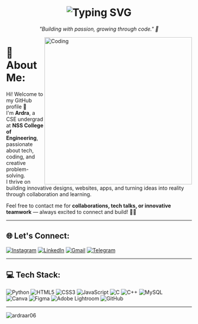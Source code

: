 <h1 align="center">
  <img src="https://readme-typing-svg.demolab.com?font=Fira+Code&weight=500&size=28&pause=1000&color=0AE0D5&center=true&vCenter=true&width=435&lines=Hey,+I'm+Ardra+A+R" alt="Typing SVG" />
</h1>

<p align="center"><i>"Building with passion, growing through code." 🌱</i></p>

<img align="right" alt="Coding" width="400" src="https://media3.giphy.com/media/v1.Y2lkPTc5MGI3NjExajA3NXY5d2toaTZnZHFjNDVnNXJubmR2aG05emtrYzJ1aGx0ejRjYSZlcD12MV9pbnRlcm5hbF9naWZfYnlfaWQmY3Q9Zw/SWoSkN6DxTszqIKEqv/giphy.gif">

# 💫 About Me:
Hi! Welcome to my GitHub profile 👋  
I'm **Ardra**, a CSE undergrad at **NSS College of Engineering**, passionate about tech, coding, and creative problem-solving.  
I thrive on building innovative designs, websites, apps, and turning ideas into reality through collaboration and learning.  

Feel free to contact me for **collaborations, tech talks, or innovative teamwork** — always excited to connect and build! 🤝🚀

---

## 🌐 Let's Connect:
[![Instagram](https://img.shields.io/badge/Instagram-%23E4405F.svg?logo=Instagram&logoColor=white)](https://instagram.com/ardra._a_r) 
[![LinkedIn](https://img.shields.io/badge/LinkedIn-%230077B5.svg?logo=linkedin&logoColor=white)](https://linkedin.com/in/ardra-a-r) 
[![Gmail](https://img.shields.io/badge/Gmail-D14836?logo=gmail&logoColor=white)](mailto:ardraar06@gmail.com) 
[![Telegram](https://img.shields.io/badge/Telegram-2CA5E0?logo=telegram&logoColor=white)](https://t.me/ardra_ar)

---

## 💻 Tech Stack:
![Python](https://img.shields.io/badge/python-3670A0?style=for-the-badge&logo=python&logoColor=ffdd54) 
![HTML5](https://img.shields.io/badge/html5-%23E34F26.svg?style=for-the-badge&logo=html5&logoColor=white) 
![CSS3](https://img.shields.io/badge/css3-%231572B6.svg?style=for-the-badge&logo=css3&logoColor=white) 
![JavaScript](https://img.shields.io/badge/javascript-%23323330.svg?style=for-the-badge&logo=javascript&logoColor=%23F7DF1E) 
![C](https://img.shields.io/badge/c-%2300599C.svg?style=for-the-badge&logo=c&logoColor=white) 
![C++](https://img.shields.io/badge/c++-%2300599C.svg?style=for-the-badge&logo=c%2B%2B&logoColor=white) 
![MySQL](https://img.shields.io/badge/mysql-4479A1.svg?style=for-the-badge&logo=mysql&logoColor=white)  
![Canva](https://img.shields.io/badge/Canva-%2300C4CC.svg?style=for-the-badge&logo=Canva&logoColor=white) 
![Figma](https://img.shields.io/badge/figma-%23F24E1E.svg?style=for-the-badge&logo=figma&logoColor=white) 
![Adobe Lightroom](https://img.shields.io/badge/Adobe%20Lightroom-31A8FF.svg?style=for-the-badge&logo=Adobe%20Lightroom&logoColor=white) 
![GitHub](https://img.shields.io/badge/github-%23121011.svg?style=for-the-badge&logo=github&logoColor=white)

---

<p align="left"> <img src="https://komarev.com/ghpvc/?username=ardraar06&label=Profile%20views&color=0e75b6&style=flat" alt="ardraar06" /> </p>
